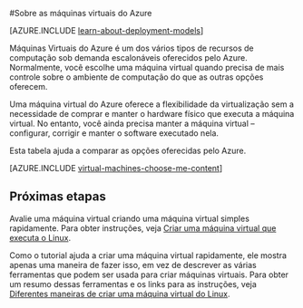 <properties
	pageTitle="Sobre as máquinas virtuais do Azure | Microsoft Azure"
	description="Saiba mais sobre os conceitos básicos das máquinas virtuais no Azure que usam os dois modelos de implantação."
	services="virtual-machines-linux"
	documentationCenter=""
	authors="cynthn"
	manager="timlt"
	editor="tysonn"
	tags="azure-resource-manager,azure-service-management"/>

<tags
	ms.service="virtual-machines-linux"
	ms.workload="infrastructure-services"
	ms.tgt_pltfrm="vm-linux"
	ms.devlang="na"
	ms.topic="article"
	ms.date="03/10/2016"
	ms.author="cynthn"/>

#Sobre as máquinas virtuais do Azure 

[AZURE.INCLUDE [learn-about-deployment-models](../../includes/learn-about-deployment-models-both-include.md)]


Máquinas Virtuais do Azure é um dos vários tipos de recursos de computação sob demanda escalonáveis oferecidos pelo Azure. Normalmente, você escolhe uma máquina virtual quando precisa de mais controle sobre o ambiente de computação do que as outras opções oferecem.

Uma máquina virtual do Azure oferece a flexibilidade da virtualização sem a necessidade de comprar e manter o hardware físico que executa a máquina virtual. No entanto, você ainda precisa manter a máquina virtual – configurar, corrigir e manter o software executado nela.

Esta tabela ajuda a comparar as opções oferecidas pelo Azure.

[AZURE.INCLUDE [virtual-machines-choose-me-content](../../includes/virtual-machines-choose-me-content.md)]

## Próximas etapas

Avalie uma máquina virtual criando uma máquina virtual simples rapidamente. Para obter instruções, veja [Criar uma máquina virtual que executa o Linux](virtual-machines-linux-cli-create.md).

Como o tutorial ajuda a criar uma máquina virtual rapidamente, ele mostra apenas uma maneira de fazer isso, em vez de descrever as várias ferramentas que podem ser usada para criar máquinas virtuais. Para obter um resumo dessas ferramentas e os links para as instruções, veja [Diferentes maneiras de criar uma máquina virtual do Linux](virtual-machines-linux-creation-choices.md).


<!--links-->
[App Service]: app-service-choose-me.md
[Virtual Machines]: #tellmevm
[Cloud Services]: cloud-services-choose-me.md

<!---HONumber=AcomDC_0323_2016-->
